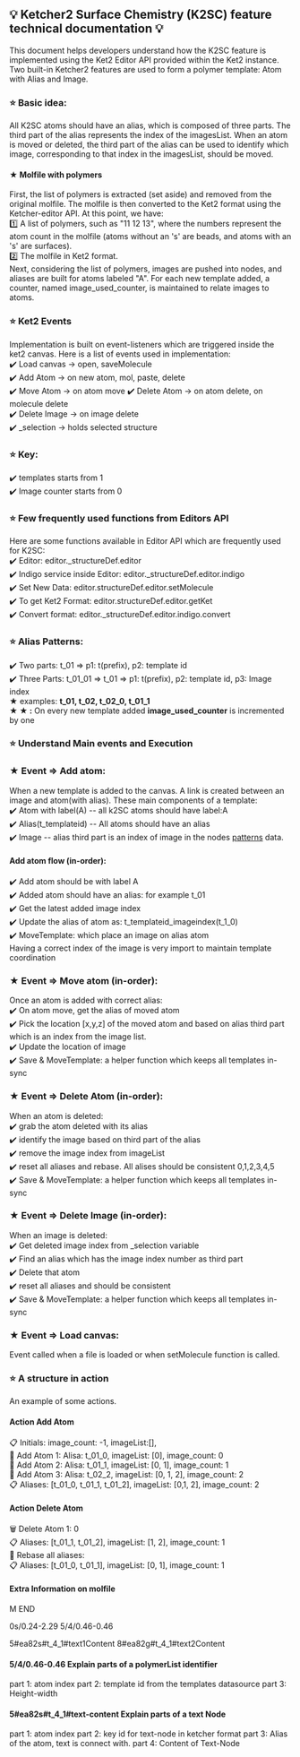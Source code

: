 ## 💡 Ketcher2 Surface Chemistry (K2SC) feature technical documentation 💡

This document helps developers understand how the K2SC feature is implemented using the Ket2 Editor API provided within the Ket2 instance. Two built-in Ketcher2 features are used to form a polymer template: Atom with Alias and Image.

### ⭐ Basic idea:  
All K2SC atoms should have an alias, which is composed of three parts. The third part of the alias represents the index of the imagesList. When an atom is moved or deleted, the third part of the alias can be used to identify which image, corresponding to that index in the imagesList, should be moved.

#### &#9733; Molfile with polymers   
First, the list of polymers is extracted (set aside) and removed from the original molfile. The molfile is then converted to the Ket2 format using the Ketcher-editor API. At this point, we have:  
1️⃣ A list of polymers, such as "11 12 13", where the numbers represent the atom count in the molfile (atoms without an 's' are beads, and atoms with an 's' are surfaces).  
2️⃣ The molfile in Ket2 format.  
Next, considering the list of polymers, images are pushed into nodes, and aliases are built for atoms labeled "A". For each new template added, a counter, named image_used_counter, is maintained to relate images to atoms.

### ⭐ Ket2 Events
Implementation is built on event-listeners which are triggered inside the ket2 canvas. Here is a list of events used in implementation:   
✔️ Load canvas -> open, saveMolecule  
✔️ Add Atom -> on new atom, mol, paste, delete  
✔️ Move Atom -> on atom move
✔️ Delete Atom -> on atom delete, on molecule delete  
✔️ Delete Image -> on image delete  
✔️ _selection -> holds selected structure  

### ⭐ Key: 
✔️ templates starts from 1  
✔️ Image counter starts from 0  

### ⭐ Few frequently used functions from Editors API
Here are some functions available in Editor API which are frequently used for K2SC:  
✔️ Editor: editor._structureDef.editor  
✔️ Indigo service inside Editor: editor._structureDef.editor.indigo  
✔️ Set New Data: editor.structureDef.editor.setMolecule  
✔️ To get Ket2 Format: editor.structureDef.editor.getKet  
✔️ Convert format: editor._structureDef.editor.indigo.convert  

### ⭐ Alias Patterns:
✔️ Two parts: t_01 => p1: t(prefix), p2: template id  
✔️ Three Parts: t_01_01 => t_01 => p1: t(prefix), p2: template id, p3: Image index  
    &#9733; examples: **t_01, t_02, t_02_0, t_01_1**   
    **&#9733; &#9733; :** On every new template added **image_used_counter** is incremented by one

### ⭐ Understand Main events and Execution

### &#9733; Event => Add atom:
When a new template is added to the canvas. A link is created between an image and atom(with alias).
These main components of a template:  
✔️ Atom with label(A) -- all k2SC atoms should have label:A  
✔️ Alias(t_templateid) -- All atoms should have an alias  
✔️ Image -- alias third part is an index of image in the nodes [patterns](#Alias-Patterns) data.  

  #### Add atom flow (in-order):  
  ✔️ Add atom should be with label A  
  ✔️ Added atom should have an alias: for example t_01  
  ✔️ Get the latest added image index  
  ✔️ Update the alias of atom as: t_templateid_imageindex(t_1_0)   
  ✔️ MoveTemplate: which place an image on alias atom  
      Having a correct index of the image is very import to maintain template coordination

### &#9733; Event => Move atom (in-order):
  Once an atom is added with correct alias:  
✔️ On atom move, get the alias of moved atom  
✔️ Pick the location [x,y,z] of the moved atom and based on alias third part which is an index from the image list.  
✔️ Update the location of image  
✔️ Save & MoveTemplate: a helper function which keeps all templates in-sync

### &#9733; Event => Delete Atom (in-order):
  When an atom is deleted:  
✔️ grab the atom deleted with its alias  
✔️ identify the image based on third part of the alias  
✔️ remove the image index from imageList  
✔️ reset all aliases and rebase. All alises should be consistent 0,1,2,3,4,5    
✔️ Save & MoveTemplate: a helper function which keeps all templates in-sync

### &#9733; Event => Delete Image (in-order):
  When an image is deleted:  
✔️ Get deleted image index from _selection variable  
✔️ Find an alias which has the image index number as third part  
✔️ Delete that atom  
✔️ reset all aliases and should be consistent  
✔️ Save & MoveTemplate: a helper function which keeps all templates in-sync

### &#9733; Event => Load canvas:  
Event called when a file is loaded or when setMolecule function is called.

### ⭐ A structure in action
An example of some actions.   
#### Action Add Atom
📋 Initials: image_count: -1, imageList:[],     
🚀 Add Atom 1: Alisa: t_01_0, imageList: [0], image_count: 0   
🚀 Add Atom 2: Alisa: t_01_1, imageList: [0, 1], image_count: 1  
🚀 Add Atom 3: Alisa: t_02_2, imageList: [0, 1, 2], image_count: 2   
📋 Aliases: [t_01_0, t_01_1, t_01_2], imageList: [0,1, 2], image_count: 2 

#### Action Delete Atom
🗑️ Delete Atom 1: 0  
📋 Aliases: [t_01_1, t_01_2], imageList: [1, 2], image_count: 1  
🚀 Rebase all aliases:    
📋 Aliases: [t_01_0, t_01_1], imageList: [0, 1], image_count: 1    

#### Extra Information on molfile

M  END
> <PolymersList>
0s/0.24-2.29 5/4/0.46-0.46
> <TextNode>
5#ea82s#t_4_1#text1Content
8#ea82g#t_4_1#text2Content
> </TextNode>
$$$$

#### 5/4/0.46-0.46 Explain parts of a polymerList identifier
part 1: atom index
part 2: template id from the templates datasource
part 3: Height-width

#### 5#ea82s#t_4_1#text-content Explain parts of a text Node
part 1: atom index
part 2: key id for text-node in ketcher format
part 3: Alias of the atom, text is connect with.
part 4: Content of Text-Node
